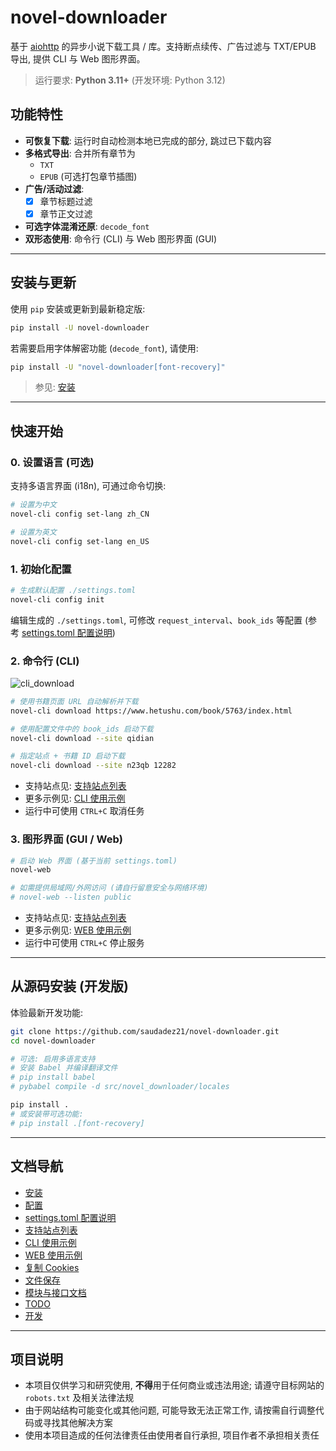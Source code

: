 # novel-downloader

基于 [aiohttp](https://github.com/aio-libs/aiohttp) 的异步小说下载工具 / 库。支持断点续传、广告过滤与 TXT/EPUB 导出, 提供 CLI 与 Web 图形界面。

> 运行要求: **Python 3.11+** (开发环境: Python 3.12)

## 功能特性

* **可恢复下载**: 运行时自动检测本地已完成的部分, 跳过已下载内容
* **多格式导出**: 合并所有章节为
  * `TXT`
  * `EPUB` (可选打包章节插图)
* **广告/活动过滤**:
  * [x] 章节标题过滤
  * [x] 章节正文过滤
* **可选字体混淆还原**: `decode_font`
* **双形态使用**: 命令行 (CLI) 与 Web 图形界面 (GUI)

---

## 安装与更新

使用 `pip` 安装或更新到最新稳定版:

```bash
pip install -U novel-downloader
```

若需要启用字体解密功能 (`decode_font`), 请使用:

```bash
pip install -U "novel-downloader[font-recovery]"
```

> 参见: [安装](https://github.com/saudadez21/novel-downloader/blob/main/docs/1-installation.md)

---

## 快速开始

### 0. 设置语言 (可选)

支持多语言界面 (i18n), 可通过命令切换:

```bash
# 设置为中文
novel-cli config set-lang zh_CN

# 设置为英文
novel-cli config set-lang en_US
```

### 1. 初始化配置

```bash
# 生成默认配置 ./settings.toml
novel-cli config init
```

编辑生成的 `./settings.toml`, 可修改 `request_interval`、`book_ids` 等配置 (参考 [settings.toml 配置说明](https://github.com/saudadez21/novel-downloader/blob/main/docs/3-settings-schema.md))

### 2. 命令行 (CLI)

![cli_download](./docs/images/cli_download.gif)

```bash
# 使用书籍页面 URL 自动解析并下载
novel-cli download https://www.hetushu.com/book/5763/index.html

# 使用配置文件中的 book_ids 启动下载
novel-cli download --site qidian

# 指定站点 + 书籍 ID 启动下载
novel-cli download --site n23qb 12282
```

* 支持站点见: [支持站点列表](https://github.com/saudadez21/novel-downloader/blob/main/docs/4-supported-sites.md)
* 更多示例见: [CLI 使用示例](https://github.com/saudadez21/novel-downloader/blob/main/docs/5-cli-usage-examples.md)
* 运行中可使用 `CTRL+C` 取消任务

### 3. 图形界面 (GUI / Web)

```bash
# 启动 Web 界面 (基于当前 settings.toml)
novel-web

# 如需提供局域网/外网访问 (请自行留意安全与网络环境)
# novel-web --listen public
```

* 支持站点见: [支持站点列表](https://github.com/saudadez21/novel-downloader/blob/main/docs/4-supported-sites.md)
* 更多示例见: [WEB 使用示例](https://github.com/saudadez21/novel-downloader/blob/main/docs/6-web-usage-examples.md)
* 运行中可使用 `CTRL+C` 停止服务

---

## 从源码安装 (开发版)

体验最新开发功能:

```bash
git clone https://github.com/saudadez21/novel-downloader.git
cd novel-downloader

# 可选: 启用多语言支持
# 安装 Babel 并编译翻译文件
# pip install babel
# pybabel compile -d src/novel_downloader/locales

pip install .
# 或安装带可选功能:
# pip install .[font-recovery]
```

---

## 文档导航

* [安装](https://github.com/saudadez21/novel-downloader/blob/main/docs/1-installation.md)
* [配置](https://github.com/saudadez21/novel-downloader/blob/main/docs/2-configuration.md)
* [settings.toml 配置说明](https://github.com/saudadez21/novel-downloader/blob/main/docs/3-settings-schema.md)
* [支持站点列表](https://github.com/saudadez21/novel-downloader/blob/main/docs/4-supported-sites.md)
* [CLI 使用示例](https://github.com/saudadez21/novel-downloader/blob/main/docs/5-cli-usage-examples.md)
* [WEB 使用示例](https://github.com/saudadez21/novel-downloader/blob/main/docs/6-web-usage-examples.md)
* [复制 Cookies](https://github.com/saudadez21/novel-downloader/blob/main/docs/copy-cookies.md)
* [文件保存](https://github.com/saudadez21/novel-downloader/blob/main/docs/file-saving.md)
* [模块与接口文档](https://github.com/saudadez21/novel-downloader/blob/main/docs/api/README.md)
* [TODO](https://github.com/saudadez21/novel-downloader/blob/main/docs/todo.md)
* [开发](https://github.com/saudadez21/novel-downloader/blob/main/docs/develop.md)

---

## 项目说明

* 本项目仅供学习和研究使用, **不得**用于任何商业或违法用途; 请遵守目标网站的 `robots.txt` 及相关法律法规
* 由于网站结构可能变化或其他问题, 可能导致无法正常工作, 请按需自行调整代码或寻找其他解决方案
* 使用本项目造成的任何法律责任由使用者自行承担, 项目作者不承担相关责任
